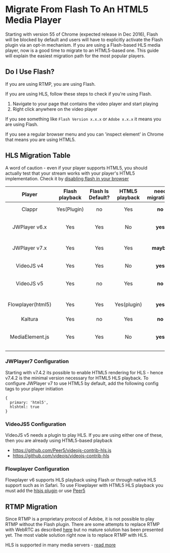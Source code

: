 # Migrate From Flash To An HTML5 Media Player

Starting with version 55 of Chrome (expected release in Dec 2016), Flash will be blocked by default and users will have to explicitly activate the Flash plugin via an opt-in mechanism. If you are using a Flash-based HLS media player, now is a good time to migrate to an HTML5-based one. This guide will explain the easiest migration path for the most popular players.

## Do I Use Flash?

If you are using RTMP, you are using Flash.

If you are using HLS, follow these steps to check if you're using Flash.

1. Navigate to your page that contains the video player and start playing
2. Right click anywhere on the video player

If you see something like `Flash Version x.x.x` or `Adobe x.x.x` it means you are using Flash.

If you see a regular browser menu and you can 'inspect element' in Chrome that means you are using HTML5. 

## HLS Migration Table

A word of caution - even if your player supports HTML5, you should actually test that your stream works with your player's HTML5 implementation.
Check it by [disabling flash in your browser](http://www.howtogeek.com/222275/how-to-uninstall-and-disable-flash-in-every-web-browser/)

Player              | Flash playback    | Flash Is Default? | HTML5 playback    | need migration?   | More information
:-:                 | :-:               | :-:               | :-:               | :-:               | :--
Clappr              | Yes(Plugin)       | no                | Yes               | **no**            | [Clappr Formats](https://github.com/clappr/clappr/blob/master/doc/SUPPORTED_FORMATS.md)
JWPlayer v6.x       | Yes               | Yes               | No                | **yes**           | Upgrade to JWPlayer v7
JWPlayer v7.x       | Yes               | Yes               | Yes               | **maybe**         | see [JWPlayer7 tuning](#jwplayer7-tuning)
VideoJS v4          | Yes               | Yes               | No                | **yes**           | Upgrade to VideoJS5
VideoJS v5          | Yes               | no                | Yes               | **no**            | see [VideoJS5 tuning](#videojs5-tuning)
Flowplayer(html5)   | Yes               | Yes               | Yes(plugin)       | **yes**           | see [Flowplayer tuning](#flowplayer-tuning)
Kaltura             | Yes               | no                | Yes               | **no**            |
MediaElement.js     | Yes               | Yes               | No                | **yes**           | html5 supported in not yet released [v3](https://github.com/johndyer/mediaelement/tree/3.x-dev)


### JWPlayer7 Configuration

Starting with v7.4.2 its possible to enable HTML5 rendering for HLS - hence v7.4.2 is the minimal version necessary for HTML5 HLS playback.
To configure JWPlayer v7 to use HTML5 by default, add the following config tags to your player initiation

```
{
  primary: 'html5',
  hlshtml: true
}
```

### VideoJS5 Configuration

VideoJS v5 needs a plugin to play HLS. If you are using either one of these, then you are already using HTML5-based playback
- https://github.com/Peer5/videojs-contrib-hls.js
- https://github.com/videojs/videojs-contrib-hls

### Flowplayer Configuration

Flowplayer v6 supports HLS playback using Flash or through native HLS support such as in Safari.
To use Flowplayer with HTML5 HLS playback you must add the [hlsjs plugin](https://flowplayer.org/docs/plugins.html#hlsjs) or use [Peer5](/players/flowplayer/)

## RTMP Migration

Since RTMP is a proprietary protocol of Adobe, it is not possible to play RTMP without the Flash plugin.
There are some attempts to replace RTMP with WebRTC as described [here](http://stackoverflow.com/questions/37457972/low-latency-2s-live-video-streaming-html5-solutions)
but no mature solution has been presented yet.
The most viable solution right now is to replace RTMP with HLS.

HLS is supported in many media servers - [read more](/faq/#how-do-i-setup-an-hlsdash-stream)
